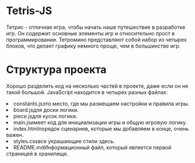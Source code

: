 # Tetris-JS

Тетрис - отличная игра, чтобы начать наше путешествие в разработке игр. Он содержит основные элементы игр и относительно прост в программировании. Тетромино представляют собой набор из четырех блоков, что делает графику немного проще, чем в большинстве игр.

# Структура проекта


Хорошо разделить код на несколько частей в проекте, даже если он не такой большой. JavaScript находится в четырех разных файлах:

<li><border>constants.js</border>это место, где мы размещаем настройки и правила игры.</li>
<li><border>board.js</border>для доски логики.</li>
<li><border>piece.js</border>для кусок логики.</li>
<li><border>main.js</border>имеет код для инициализации игры и общую игровую логику.</li>
<li><border>index.html</border>порядок сценариев, которые мы добавляем в конце, очень важен.</li>
<li><border>styles.css</border>все украшающие стили здесь.</li>
<li><border>README.md</border>Информационный файл, который является первой страницей в хранилище.</li>
